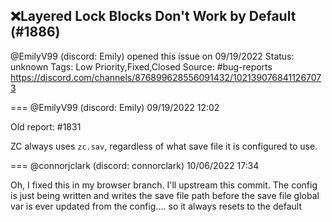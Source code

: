 ## ❌Layered Lock Blocks Don't Work by Default (#1886)
@EmilyV99 (discord: Emily) opened this issue on 09/19/2022
Status: unknown
Tags: Low Priority,Fixed,Closed
Source: #bug-reports https://discord.com/channels/876899628556091432/1021390768411267073


=== @EmilyV99 (discord: Emily) 09/19/2022 12:02

Old report: 
#1831

ZC always uses `zc.sav`, regardless of what save file it is configured to use.

=== @connorjclark (discord: connorclark) 10/06/2022 17:34

Oh, I fixed this in my browser branch.
I'll upstream this commit.
The config is just being written and writes the save file path before the save file global var is ever updated from the config.... so it always resets to the default
